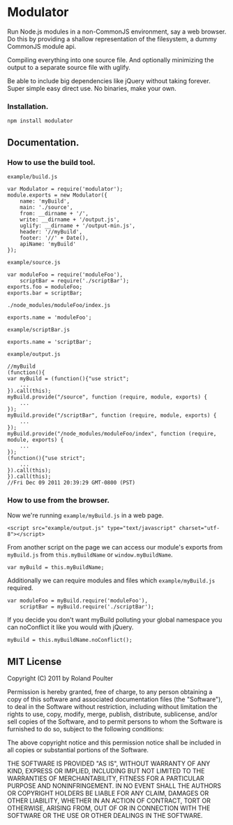 # Modulator

Run Node.js modules in a non-CommonJS environment, say a web browser. Do this by providing a shallow representation of the filesystem, a dummy CommonJS module api.

Compiling everything into one source file. And optionally minimizing the output to a separate source file with uglify.

Be able to include big dependencies like jQuery without taking forever. Super simple easy direct use. No binaries, make your own.

### Installation.

	npm install modulator

## Documentation.

### How to use the build tool.

`example/build.js`

	var Modulator = require('modulator');
	module.exports = new Modulator({
		name: 'myBuild',
		main: './source',
		from: __dirname + '/',
		write: __dirname + '/output.js',
		uglify: __dirname + '/output-min.js',
		header: '//myBuild',
		footer: '//' + Date(),
		apiName: 'myBuild'
	});

`example/source.js`

	var moduleFoo = require('moduleFoo'),
	    scriptBar = require('./scriptBar');
	exports.foo = moduleFoo;
	exports.bar = scriptBar;

`./node_modules/moduleFoo/index.js`

	exports.name = 'moduleFoo';

`example/scriptBar.js`

	exports.name = 'scriptBar';

`example/output.js`

	//myBuild
	(function(){
	var myBuild = (function(){"use strict";
		...
	}).call(this);
	myBuild.provide("/source", function (require, module, exports) {
		...
	});
	myBuild.provide("/scriptBar", function (require, module, exports) {
		...
	});
	myBuild.provide("/node_modules/moduleFoo/index", function (require, module, exports) {
		...
	});
	(function(){"use strict";
		...
	}).call(this);
	}).call(this);
	//Fri Dec 09 2011 20:39:29 GMT-0800 (PST)

### How to use from the browser.

Now we're running `example/myBuild.js` in a web page.

	<script src="example/output.js" type="text/javascript" charset="utf-8"></script>

From another script on the page we can access our module's exports from `myBuild.js` from `this.myBuildName` or `window.myBuildName`.

	var myBuild = this.myBuildName;

Additionally we can require modules and files which `example/myBuild.js` required.

	var moduleFoo = myBuild.require('moduleFoo'),
	    scriptBar = myBuild.require('./scriptBar');

If you decide you don't want myBuild polluting your global namespace you can noConflict it like you would with jQuery.

	myBuild = this.myBuildName.noConflict();


## MIT License

Copyright (C) 2011 by Roland Poulter

Permission is hereby granted, free of charge, to any person obtaining a copy
of this software and associated documentation files (the "Software"), to deal
in the Software without restriction, including without limitation the rights
to use, copy, modify, merge, publish, distribute, sublicense, and/or sell
copies of the Software, and to permit persons to whom the Software is
furnished to do so, subject to the following conditions:

The above copyright notice and this permission notice shall be included in
all copies or substantial portions of the Software.

THE SOFTWARE IS PROVIDED "AS IS", WITHOUT WARRANTY OF ANY KIND, EXPRESS OR
IMPLIED, INCLUDING BUT NOT LIMITED TO THE WARRANTIES OF MERCHANTABILITY,
FITNESS FOR A PARTICULAR PURPOSE AND NONINFRINGEMENT. IN NO EVENT SHALL THE
AUTHORS OR COPYRIGHT HOLDERS BE LIABLE FOR ANY CLAIM, DAMAGES OR OTHER
LIABILITY, WHETHER IN AN ACTION OF CONTRACT, TORT OR OTHERWISE, ARISING FROM,
OUT OF OR IN CONNECTION WITH THE SOFTWARE OR THE USE OR OTHER DEALINGS IN
THE SOFTWARE.